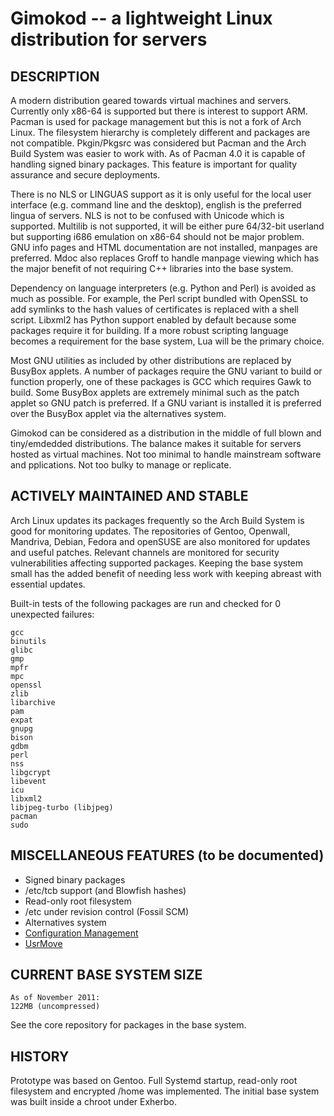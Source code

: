 Gimokod -- a lightweight Linux distribution for servers
=======================================================


## DESCRIPTION

  A modern distribution geared towards virtual machines and servers. Currently
only x86-64 is supported but there is interest to support ARM. Pacman is
used for package management but this is not a fork of Arch Linux. The filesystem
hierarchy is completely different and packages are not compatible. Pkgin/Pkgsrc
was considered but Pacman and the Arch Build System was easier to work with. As
of Pacman 4.0 it is capable of handling signed binary packages. This feature is
important for quality assurance and secure deployments.

  There is no NLS or LINGUAS support as it is only useful for the local user
interface (e.g. command line and the desktop), english is the preferred lingua
of servers. NLS is not to be confused with Unicode which is supported. Multilib
is not supported, it will be either pure 64/32-bit userland but supporting i686
emulation on x86-64 should not be major problem. GNU info pages and HTML
documentation are not installed, manpages are preferred. Mdoc also replaces
Groff to handle manpage viewing which has the major benefit of not requiring C++
libraries into the base system.

  Dependency on language interpreters (e.g. Python and Perl) is avoided as much as
possible. For example, the Perl script bundled with OpenSSL to add symlinks to
the hash values of certificates is replaced with a shell script. Libxml2 has
Python support enabled by default because some packages require it for building.
If a more robust scripting language becomes a requirement for the base system,
Lua will be the primary choice.

  Most GNU utilities as included by other distributions are replaced by
BusyBox applets. A number of packages require the GNU variant to build or function
properly, one of these packages is GCC which requires Gawk to build. Some
BusyBox applets are extremely minimal such as the patch applet so GNU patch is
preferred. If a GNU variant is installed it is preferred over the BusyBox applet
via the alternatives system.

  Gimokod can be considered as a distribution in the middle of full blown and
tiny/emdedded distributions. The balance makes it suitable for servers hosted as
virtual machines. Not too minimal to handle mainstream software and
pplications. Not too bulky to manage or replicate.


## ACTIVELY MAINTAINED AND STABLE

  Arch Linux updates its packages frequently so the Arch Build System is good for
monitoring updates. The repositories of Gentoo, Openwall, Mandriva, Debian,
Fedora and openSUSE are also monitored for updates and useful patches. Relevant
channels are monitored for security vulnerabilities affecting supported
packages. Keeping the base system small has the added benefit of needing less
work with keeping abreast with essential updates.

  Built-in tests of the following packages are run and checked for 0 unexpected
failures:

    gcc
    binutils
    glibc
    gmp
    mpfr
    mpc
    openssl
    zlib
    libarchive
    pam
    expat
    gnupg
    bison
    gdbm
    perl
    nss
    libgcrypt
    libevent
    icu
    libxml2
    libjpeg-turbo (libjpeg)
    pacman
    sudo


## MISCELLANEOUS FEATURES (to be documented)

* Signed binary packages
* /etc/tcb support (and Blowfish hashes)
* Read-only root filesystem
* /etc under revision control (Fossil SCM)
* Alternatives system
* [Configuration Management](https://github.com/tongson/Colorum)
* [UsrMove](https://fedoraproject.org/wiki/Features/UsrMove)


## CURRENT BASE SYSTEM SIZE

    As of November 2011:
    122MB (uncompressed)

See the core repository for packages in the base system.


## HISTORY

Prototype was based on Gentoo. Full Systemd startup, read-only root filesystem and
encrypted /home was implemented. The initial base system was built inside a
chroot under Exherbo.
